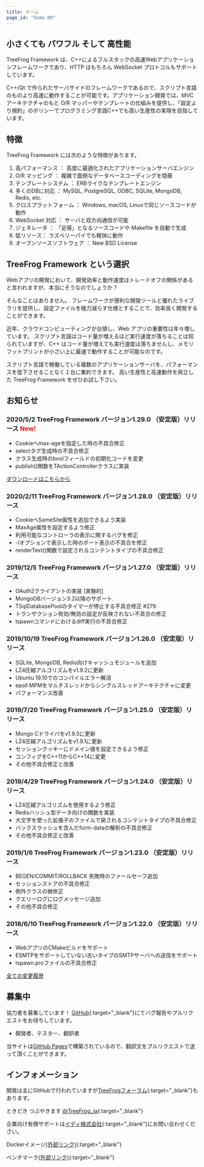 ```yaml
---
title: ホーム
page_id: "home.00"
---
```


## <i class="fa fa-bolt" aria-hidden="true"></i> 小さくても パワフル そして 高性能

TreeFrog Framework は、C++によるフルスタックの高速Webアプリケーションフレームワークであり、HTTP はもちろん WebSocket プロトコルもサポートしています。

C++/Qt で作られたサーバサイドのフレームワークであるので、スクリプト言語のものより高速に動作することが可能です。アプリケーション開発では、MVC アーキテクチャのもと O/R マッパーやテンプレートの仕組みを提供し、「設定より規約」のポリシーでプログラミング言語C++でも高い生産性の実現を目指しています。


## <i class="fa fa-flag" aria-hidden="true"></i> 特徴

TreeFrog Framework には次のような特徴があります。

  1. 高パフォーマンス ： 高度に最適化されたアプリケーションサーバエンジン
  2. O/R マッピング ： 複雑で面倒なデータベースコーディングを隠蔽
  3. テンプレートシステム ： ERBライクなテンプレートエンジン
  4. 多くのDBに対応 ： MySQL, PostgreSQL, ODBC, SQLite, MongoDB, Redis, etc.
  5. クロスプラットフォーム ： Windows, macOS, Linuxで同じソースコードが動作
  6. WebSocket 対応 ： サーバと双方向通信が可能
  7. ジェネレータ ： 「足場」となるソースコードや Makefile を自動で生成
  8. 低リソース：  ラズベリーパイでも軽快に動作
  9. オープンソースソフトウェア ： New BSD License


## <i class="fa fa-comment" aria-hidden="true"></i> TreeFrog Framework という選択

Webアプリの開発において、開発効率と動作速度はトレードオフの関係があると言われますが、本当にそうなのでしょうか？

そんなことはありません。
フレームワークが便利な開発ツールと優れたライブラリを提供し、設定ファイルを極力減らす仕様とすることで、効率良く開発することができます。

近年、クラウドコンピューティングが台頭し、Web アプリの重要性は年々増しています。 スクリプト言語はコード量が増えるほど実行速度が落ちることは知られていますが、C++ はコード量が増えても実行速度は落ちませんし、メモリフットプリントが小さい上に最速で動作することが可能なのです。

スクリプト言語で稼働している複数のアプリケーションサーバを、パフォーマンスを低下させることなく１台に集約できます。
高い生産性と高速動作を両立した TreeFrog Framework をぜひお試し下さい。


## <i class="fa fa-bell" aria-hidden="true"></i> お知らせ

### 2020/5/2  TreeFrog Framework バージョン1.29.0 （安定版）リリース <span style="color: red;">New!</span>

  - Cookieへmax-ageを指定した時の不具合修正
  - selectタグ生成時の不具合修正
  - クラス生成時のboolフィールドの初期化コードを変更
  - publish()関数をTActionControllerクラスに実装

 [<i class="fas fa-download"></i> ダウンロードはこちらから](/ja/download/)

### 2020/2/11  TreeFrog Framework バージョン1.28.0 （安定版）リリース

  - CookieへSameSite属性を追加できるよう実装
  - MaxAge属性を設定するよう修正
  - 利用可能なコントローラの表示に関するバグを修正
  - -lオプションで表示した時のポート表示の不具合を修正
  - renderText()関数で設定されるコンテントタイプの不具合修正

### 2019/12/5  TreeFrog Framework バージョン1.27.0 （安定版）リリース

  - OAuth2クライアントの実装 [実験的]
  - MongoDBバージョン3.2以降のサポート.
  - TSqlDatabasePoolのタイマーが停止する不具合修正 #279
  - トランザクション有効/無効の設定が反映されない不具合の修正
  - tspawnコマンドにおけるdiff実行の不具合修正

### 2019/10/19  TreeFrog Framework バージョン1.26.0 （安定版）リリース

  - SQLite, MongoDB, Redis向けキャッシュモジュールを追加
  - LZ4圧縮アルゴリズムをv1.9.2に更新
  - Ubuntu 19.10でのコンパイルエラー解消
  - epoll MPMをマルチスレッドからシングルスレッドアーキテクチャに変更
  - パフォーマンス改善

### 2019/7/20  TreeFrog Framework バージョン1.25.0 （安定版）リリース

  - Mongo Cドライバをv1.9.5に更新
  - LZ4圧縮アルゴリズムをv1.9.1に更新
  - セッションクッキーにドメイン値を設定できるよう修正
  - コンフィグをC++11からC++14に変更
  - その他不具合修正と改善

### 2019/4/29  TreeFrog Framework バージョン1.24.0 （安定版）リリース

  - LZ4圧縮アルゴリズムを使用するよう修正
  - Redisハッシュ型データ向けの関数を実装
  - 大文字を使った拡張子のファイルで戻されるコンテントタイプの不具合修正
  - バックスラッシュを含んだform-dataの解析の不具合修正
  - その他不具合修正と改善

### 2019/1/6  TreeFrog Framework バージョン1.23.0 （安定版）リリース

  - BEGEN/COMMIT/ROLLBACK 失敗時のファールセーフ追加
  - セッションストアの不具合修正
  - 例外クラスの微修正
  - クエリーログにログメッセージ追加
  - その他不具合修正

### 2018/6/10  TreeFrog Framework バージョン1.22.0 （安定版）リリース

 - WebアプリのCMakeビルドをサポート
 - ESMTPをサポートしていない古いタイプのSMTPサーバへの送信をサポート
 - tspawn.proファイルの不具合修正


 [<i class="fa fa-list" aria-hidden="true"></i> 全ての変更履歴](https://github.com/treefrogframework/treefrog-framework/blob/master/CHANGELOG.md)


## <i class="fa fa-user" aria-hidden="true"></i> 募集中

協力者を募集しています！ [GitHub](https://github.com/treefrogframework/treefrog-framework){:target="_blank"}にてバグ報告やプルリクエストをお待ちしています。

 - 開発者、テスター、翻訳者

 当サイトは[GitHub Pages](https://pages.github.com/)で構築されているので、翻訳文をプルリクエストで送って頂くことができます。


## <i class="fa fa-info-circle" aria-hidden="true"></i> インフォメーション

 開発は主にGitHubで行われていますが[TreeFrogフォーラム](https://groups.google.com/forum/#!forum/treefrogframework){:target="_blank"}もあります。

ときどき つぶやきます [@TreeFrog_ja](https://twitter.com/TreeFrog_ja){:target="_blank"}

企業向け有償サポートは[イディ株式会社](http://www.ideeinc.co.jp/){:target="_blank"}にお問い合わせください。

Dockerイメージ[(外部リンク)](https://hub.docker.com/r/treefrogframework/treefrog/){:target="_blank"}

ベンチマーク[(外部リンク)](https://www.techempower.com/benchmarks/#section=data-r16){:target="_blank"}
